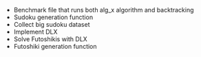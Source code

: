 - Benchmark file that runs both alg_x algorithm and backtracking
- Sudoku generation function
- Collect big sudoku dataset
- Implement DLX
- Solve Futoshikis with DLX
- Futoshiki generation function
